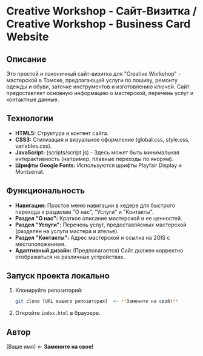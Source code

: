 # Creative Workshop - Сайт-Визитка / Creative Workshop - Business Card Website

## Описание

Это простой и лаконичный сайт-визитка для "Creative Workshop" - мастерской в Томске, предлагающей услуги по пошиву, ремонту одежды и обуви, заточке инструментов и изготовлению ключей. Сайт предоставляет основную информацию о мастерской, перечень услуг и контактные данные.

## Технологии

*   **HTML5:** Структура и контент сайта.
*   **CSS3:** Стилизация и визуальное оформление (global.css, style.css, variables.css).
*   **JavaScript:** (scripts/script.js) - Здесь может быть минимальная интерактивность (например, плавные переходы по якорям).
*   **Шрифты Google Fonts:** Используются шрифты Playfair Display и Montserrat.

## Функциональность

*   **Навигация:** Простое меню навигации в хедере для быстрого перехода к разделам "О нас", "Услуги" и "Контакты".
*   **Раздел "О нас":** Краткое описание мастерской и ее ценностей.
*   **Раздел "Услуги":** Перечень услуг, предоставляемых мастерской (разделен на услуги мастера и ателье).
*   **Раздел "Контакты":** Адрес мастерской и ссылка на 2GIS с местоположением.
*   **Адаптивный дизайн:** (Предполагается) Сайт должен корректно отображаться на различных устройствах.

## Запуск проекта локально

1.  Клонируйте репозиторий:

    ```bash
    git clone [URL вашего репозитория]  <- **Замените на свой!**
    ```

2.  Откройте `index.html` в браузере.

## Автор

[Ваше имя]  <- **Замените на свое!**
